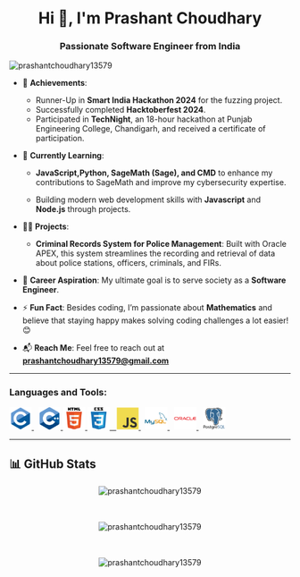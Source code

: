 <h1 align="center">Hi 👋, I'm Prashant Choudhary</h1>
<h3 align="center">Passionate Software Engineer from India</h3>

<p align="left"> <img src="https://komarev.com/ghpvc/?username=prashantchoudhary13579&label=Profile%20views&color=0e75b6&style=flat" alt="prashantchoudhary13579" /> </p>


- 🌟 **Achievements**:  
  - Runner-Up in **Smart India Hackathon 2024** for the fuzzing project.  
  - Successfully completed **Hacktoberfest 2024**.  
  - Participated in **TechNight**, an 18-hour hackathon at Punjab Engineering College, Chandigarh, and received a certificate of participation.  

- 🌱 **Currently Learning**:  
  - **JavaScript,Python, SageMath (Sage), and CMD** to enhance my contributions to SageMath and improve my cybersecurity expertise.  
   
  - Building modern web development skills with **Javascript** and  **Node.js** through projects.  

- 👨‍💻 **Projects**:  
  - **Criminal Records System for Police Management**: Built with Oracle APEX, this system streamlines the recording and retrieval of data about police stations, officers, criminals, and FIRs.  

- 🎯 **Career Aspiration**: My ultimate goal is to serve society as a **Software Engineer**.  

- ⚡ **Fun Fact**: Besides coding, I’m passionate about **Mathematics** and believe that staying happy makes solving coding challenges a lot easier! 😊  

- 📬 **Reach Me**: Feel free to reach out at **prashantchoudhary13579@gmail.com**  

---

<h3 align="left">Languages and Tools:</h3>
<p align="left"> 
  <a href="https://www.cprogramming.com/" target="_blank" rel="noreferrer"> 
    <img src="https://raw.githubusercontent.com/devicons/devicon/master/icons/c/c-original.svg" alt="c" width="40" height="40"/> 
  </a> &nbsp
  <a href="https://www.w3schools.com/cpp/" target="_blank" rel="noreferrer"> 
    <img src="https://raw.githubusercontent.com/devicons/devicon/master/icons/cplusplus/cplusplus-original.svg" alt="cplusplus" width="40" height="40"/> 
  </a> 

  </a> 
  <a href="https://www.w3.org/html/" target="_blank" rel="noreferrer"> 
    <img src="https://raw.githubusercontent.com/devicons/devicon/master/icons/html5/html5-original-wordmark.svg" alt="html5" width="40" height="40"/> 
  </a> 
    <a href="https://www.w3schools.com/css/" target="_blank" rel="noreferrer"> 
    <img src="https://raw.githubusercontent.com/devicons/devicon/master/icons/css3/css3-original-wordmark.svg" alt="css3" width="40" height="40"/> 
  &nbsp 
  <a href="https://developer.mozilla.org/en-US/docs/Web/JavaScript" target="_blank" rel="noreferrer"> 
    <img src="https://raw.githubusercontent.com/devicons/devicon/master/icons/javascript/javascript-original.svg" alt="javascript" width="40" height="40"/> 
  </a> &nbsp
  <a href="https://www.mysql.com/" target="_blank" rel="noreferrer"> 
    <img src="https://raw.githubusercontent.com/devicons/devicon/master/icons/mysql/mysql-original-wordmark.svg" alt="mysql" width="40" height="40"/> 
  </a> &nbsp
  <a href="https://www.oracle.com/" target="_blank" rel="noreferrer"> 
    <img src="https://raw.githubusercontent.com/devicons/devicon/master/icons/oracle/oracle-original.svg" alt="oracle" width="40" height="40"/> 
  </a> &nbsp
  <a href="https://www.postgresql.org" target="_blank" rel="noreferrer"> 
    <img src="https://raw.githubusercontent.com/devicons/devicon/master/icons/postgresql/postgresql-original-wordmark.svg" alt="postgresql" width="40" height="40"/> 
  </a> 
</p>

---

## 📊 GitHub Stats

<p align="center">
  <img align="center" src="https://github-readme-stats.vercel.app/api/top-langs?username=prashantchoudhary13579&show_icons=true&locale=en&layout=compact&theme=transparent" alt="prashantchoudhary13579" />
</p>
<br>
<p align="center">
  <img align="center" src="https://github-readme-stats.vercel.app/api?username=prashantchoudhary13579&show_icons=true&locale=en&theme=transparent" alt="prashantchoudhary13579" />
</p>
<br>
<p align="center">
  <img align="center" src="https://github-readme-streak-stats.herokuapp.com/?user=prashantchoudhary13579&theme=transparent" alt="prashantchoudhary13579" />
</p>
